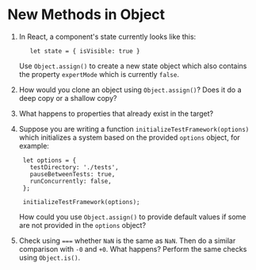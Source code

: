 # New Methods in Object

1. In React, a component's state currently looks like this:

          let state = { isVisible: true }

   Use `Object.assign()` to create a new state object which also contains the property `expertMode` which is currently `false`.

2. How would you clone an object using `Object.assign()`?
   Does it do a deep copy or a shallow copy?

3. What happens to properties that already exist in the target?

4. Suppose you are writing a function `initializeTestFramework(options)` which initializes a system based on the provided `options` object, for example:

        let options = {
          testDirectory: './tests',
          pauseBetweenTests: true,
          runConcurrently: false,
        };

        initializeTestFramework(options);

      How could you use `Object.assign()` to provide default values if some are not provided in the `options` object?

5. Check using `===` whether `NaN` is the same as `NaN`. Then do a similar comparison with `-0` and `+0`. What happens? Perform the same checks using `Object.is()`.
